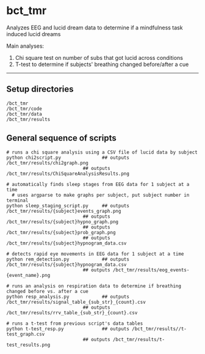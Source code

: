 # bct_tmr

Analyzes EEG and lucid dream data to determine if a mindfulness task induced lucid dreams

Main analyses:
1. Chi square test on number of subs that got lucid across conditions
2. T-test to determine if subjects' breathing changed before/after a cue

---

## Setup directories

    /bct_tmr
    /bct_tmr/code
    /bct_tmr/data
    /bct_tmr/results


## General sequence of scripts

    # runs a chi square analysis using a CSV file of lucid data by subject
    python chi2script.py               ## outputs /bct_tmr/results/chi2graph.png
                                ## outputs /bct_tmr/results/ChiSquareAnalysisResults.png

    # automatically finds sleep stages from EEG data for 1 subject at a time
      # uses argparse to make graphs per subject, put subject number in terminal
    python sleep_staging_script.py     ## outputs /bct_tmr/results/{subject}events_graph.png
                                ## outputs /bct_tmr/results/{subject}hypno_graph.png
                                ## outputs /bct_tmr/results/{subject}prob_graph.png
                                ## outputs /bct_tmr/results/{subject}hypnogram_data.csv

    # detects rapid eye movements in EEG data for 1 subject at a time
    python rem_detection.py            ## outputs /bct_tmr/results/{subject}hypnogram_data.csv
                                ## outputs /bct_tmr/results/eog_events-{event_name}.png

    # runs an analysis on respiration data to determine if breathing changed before vs. after a cue
    python resp_analysis.py            ## outputs /bct_tmr/results/signal_table_{sub_str}_{count}.csv
                                ## outputs /bct_tmr/results/rrv_table_{sub_str}_{count}.csv

    # runs a t-test from previous script's data tables
    python t-test_resp.py              ## outputs /bct_tmr/results//t-test_graph.csv
                                ## outputs /bct_tmr/results/t-test_results.png
